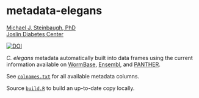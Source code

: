 # metadata-elegans

[Michael J. Steinbaugh, PhD](http://mike.steinbaugh.com)<br />
[Joslin Diabetes Center](http://www.joslin.org)

[![DOI](https://zenodo.org/badge/20969/mjsteinbaugh/metadata-elegans.svg)](https://zenodo.org/badge/latestdoi/20969/mjsteinbaugh/metadata-elegans)

*C. elegans* metadata automatically built into data frames using the current information available on [WormBase](http://www.wormbase.org), [Ensembl](http://www.ensembl.org/Caenorhabditis_elegans/Info/Index), and [PANTHER](http://pantherdb.org).

See [`colnames.txt`](colnames.txt) for all available metadata columns.

Source [`build.R`](build.R) to build an up-to-date copy locally.
